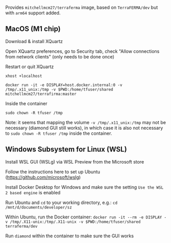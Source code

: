 Provides `mitchellmcm27/terraferma` image, based on `TerraFERMA/dev` but with `arm64` support added.

## MacOS (M1 chip)

Download & install XQuartz

Open XQuartz preferences, go to Security tab, check "Allow connections from network clients" (only needs to be done once)

Restart or quit XQuartz

`xhost +localhost`

`docker run -it -e DISPLAY=host.docker.internal:0 -v /tmp/.x11_unix:/tmp -v $PWD:/home/tfuser/shared mitchellmcm27/terrafirma:master`

Inside the container

`sudo chown -R tfuser /tmp`

Note: it seems that mapping the volume `-v /tmp/.x11_unix:/tmp` may not be necessary (diamond GUI still works), in which case it is also not necessary to `sudo chown -R tfuser /tmp` inside the container.

## Windows Subsystem for Linux (WSL)

Install WSL GUI (WSLg) via WSL Preview from the Microsoft store

Follow the instructions here to set up Ubuntu (https://github.com/microsoft/wslg)

Install Docker Desktop for Windows and make sure the setting `Use the WSL 2 based engine` is enabled

Run Ubuntu and `cd` to your working directory, e.g.: `cd /mnt/d/documents/developer/sz`

Within Ubuntu, run the Docker container: `docker run -it --rm -e DISPLAY -v /tmp/.X11-unix:/tmp/.X11-unix -v $PWD:/home/tfuser/shared terraferma/dev`

Run `diamond` within the container to make sure the GUI works

